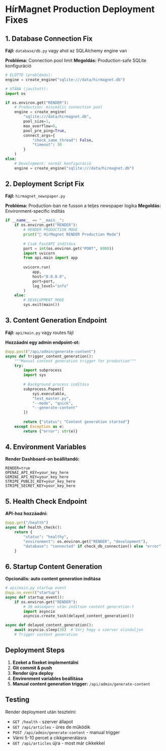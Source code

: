 # HírMagnet Production Deployment Fixes

## 1. Database Connection Fix

**Fájl:** `database/db.py` vagy ahol az SQLAlchemy engine van

**Probléma:** Connection pool limit
**Megoldás:** Production-safe SQLite konfiguráció

```python
# ELŐTTE (problémás):
engine = create_engine("sqlite:///data/hirmagnet.db")

# UTÁNA (javított):
import os

if os.environ.get("RENDER"):
    # Production: minimális connection pool
    engine = create_engine(
        "sqlite:///data/hirmagnet.db",
        pool_size=1,
        max_overflow=0,
        pool_pre_ping=True,
        connect_args={
            "check_same_thread": False,
            "timeout": 30
        }
    )
else:
    # Development: normál konfiguráció
    engine = create_engine("sqlite:///data/hirmagnet.db")
```

## 2. Deployment Script Fix

**Fájl:** `hirmagnet_newspaper.py`

**Probléma:** Production-ban ne fusson a teljes newspaper logika
**Megoldás:** Environment-specific indítás

```python
if __name__ == "__main__":
    if os.environ.get("RENDER"):
        # RENDER PRODUCTION MODE
        print("🚀 HírMagnet RENDER Production Mode")
        
        # Csak FastAPI indítása
        port = int(os.environ.get("PORT", 8000))
        import uvicorn
        from api.main import app
        
        uvicorn.run(
            app, 
            host="0.0.0.0", 
            port=port,
            log_level="info"
        )
    else:
        # DEVELOPMENT MODE 
        sys.exit(main())
```

## 3. Content Generation Endpoint

**Fájl:** `api/main.py` vagy routes fájl

**Hozzáadni egy admin endpoint-ot:**

```python
@app.post("/api/admin/generate-content")
async def trigger_content_generation():
    """Manual content generation trigger for production"""
    try:
        import subprocess
        import sys
        
        # Background process indítása
        subprocess.Popen([
            sys.executable, 
            "test_master.py", 
            "--mode", "quick", 
            "--generate-content"
        ])
        
        return {"status": "Content generation started"}
    except Exception as e:
        return {"error": str(e)}
```

## 4. Environment Variables

**Render Dashboard-on beállítandó:**

```
RENDER=true
OPENAI_API_KEY=your_key_here
GEMINI_API_KEY=your_key_here
STRIPE_PUBLIC_KEY=your_key_here
STRIPE_SECRET_KEY=your_key_here
```

## 5. Health Check Endpoint

**API-hoz hozzáadni:**

```python
@app.get("/health")
async def health_check():
    return {
        "status": "healthy",
        "environment": os.environ.get("RENDER", "development"),
        "database": "connected" if check_db_connection() else "error"
    }
```

## 6. Startup Content Generation

**Opcionális: auto content generation indítása**

```python
# api/main.py startup event
@app.on_event("startup")
async def startup_event():
    if os.environ.get("RENDER"):
        # 30 másodperc után indítson content generation-t
        import asyncio
        asyncio.create_task(delayed_content_generation())

async def delayed_content_generation():
    await asyncio.sleep(30)  # Várj hogy a szerver elinduljon
    # Trigger content generation
```

## Deployment Steps

1. **Ezeket a fixeket implementálni**
2. **Git commit & push**
3. **Render újra deploy**
4. **Environment variables beállítása**
5. **Manual content generation trigger:** `/api/admin/generate-content`

## Testing

Render deployment után tesztelni:
- `GET /health` - szerver állapot
- `GET /api/articles` - üres de működik
- `POST /api/admin/generate-content` - manual trigger
- Várni 5-10 percet a cikkgenerálásra
- `GET /api/articles` újra - most már cikkekkel